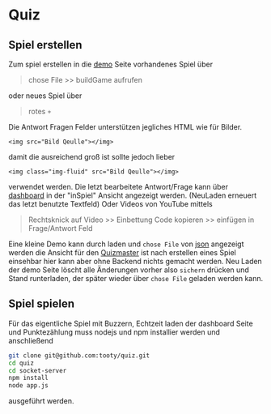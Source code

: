 # Quiz
## Spiel erstellen
Zum spiel erstellen in die [demo](https://tooty.github.io/quiz/demo) Seite 
vorhandenes Spiel über 
> chose File >> buildGame
aufrufen

oder neues Spiel über 
> rotes `+`

Die Antwort Fragen Felder unterstützen jegliches HTML wie für Bilder.

 ``<img src="Bild Qeulle"></img>``

damit die ausreichend groß ist sollte jedoch lieber 

 ``<img class="img-fluid" src="Bild Qeulle"></img>``

verwendet werden. Die letzt bearbeitete Antwort/Frage kann über [dashboard](https://tooty.github.io/quiz/dashboard) in der "inSpiel" Ansicht angezeigt werden. (NeuLaden erneuert das letzt benutzte Textfeld) Oder Videos von YouTube mittels
> Rechtsknick auf Video >> Einbettung Code kopieren >> einfügen in Frage/Antwort Feld   

Eine kleine Demo kann durch laden und `chose File` von [json](https://raw.githubusercontent.com/tooty/quiz/gh-pages/game.json) angezeigt werden die Ansicht für den [Quizmaster](https://tooty.github.io/quiz/gamemaster) ist nach erstellen eines Spiel einsehbar hier kann aber ohne Backend nichts gemacht werden. 
Neu Laden der demo Seite löscht alle Änderungen vorher also `sichern` drücken und Stand runterladen, der später wieder über `chose File` geladen werden kann.
## Spiel spielen
Für das eigentliche Spiel mit Buzzern, Echtzeit laden der dashboard Seite und Punktezählung muss nodejs und npm installier werden und anschließend
```bash
git clone git@github.com:tooty/quiz.git
cd quiz
cd socket-server
npm install
node app.js
```
ausgeführt werden.
